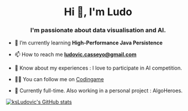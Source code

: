 <h1 align="center">Hi 👋, I'm Ludo</h1>
<h3 align="center">I'm passionate about data visualisation and AI.</h3>



- 🌱  I’m currently learning **High-Performance Java Persistence** 

- 📫  How to reach me **ludovic.casseyo@gmail.com**

- 📄  Know about my experiences : I love to participate in AI competition.

- 👨‍💻  You can follow me on [Codingame](https://www.codingame.com/profile/0d50b00efa449e96b27dcb60855685f05969993)

- 🤖 Currently full-time. Also working in a personal project : AlgoHeroes.


[![ksLudovic's GitHub stats](https://github-readme-stats.vercel.app/api?username=ksLudovic&count_private=true&show_icons=true&theme=radical)](https://www.codingame.com/profile/0d50b00efa449e96b27dcb60855685f05969993)

